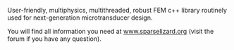 User-friendly, multiphysics, multithreaded, robust FEM c++ library routinely used for next-generation microtransducer design.

You will find all information you need at www.sparselizard.org (visit the forum if you have any question).

